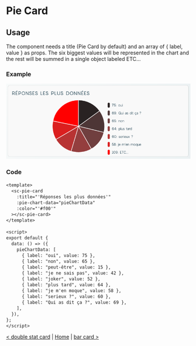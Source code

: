 # Pie Card

## Usage

The component needs a title (Pie Card by default) and an array of { label, value } as props.
The six biggest values will be represented in the chart and the rest will be summed in a single object labeled ETC...

### Example

![pie card](../public/docs/pie%20card.png)

### Code

```vue
<template>
  <sc-pie-card
    :title="'Réponses les plus données'"
    :pie-chart-data="pieChartData"
    :color="'#f00'"
  ></sc-pie-card>
</template>

<script>
export default {
  data: () => ({
    pieChartData: [
      { label: "oui", value: 75 },
      { label: "non", value: 65 },
      { label: "peut-être", value: 15 },
      { label: "je ne sais pas", value: 42 },
      { label: "joker", value: 52 },
      { label: "plus tard", value: 64 },
      { label: "je m'en moque", value: 58 },
      { label: "serieux ?", value: 60 },
      { label: "Qui as dit ça ?", value: 69 },
    ],
  }),
};
</script>
```

[< double stat card](double-stat-card.md) | [Home](documentation.md) | [bar card >](bar-card.md)
